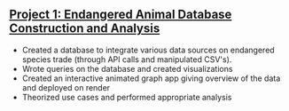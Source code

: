 ## [Project 1: Endangered Animal Database Construction and Analysis](https://github.com/thclough/endangered_db)
* Created a database to integrate various data sources on endangered species trade (through API calls and manipulated CSV's).
* Wrote queries on the database and created visualizations
* Created an interactive animated graph app giving overview of the data and deployed on render
* Theorized use cases and performed appropriate analysis
